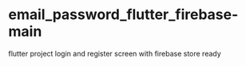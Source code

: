 # email_password_flutter_firebase-main
flutter project login and register screen with firebase store ready
